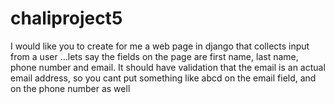 # chaliproject5
I would like you to create for me a web page in django that collects input from a user 
…lets say the fields on the page are first name, last name, phone number and email. 
It should have validation that the email is an actual email address, 
so you cant put something like abcd on the email field, and on the phone number as well
